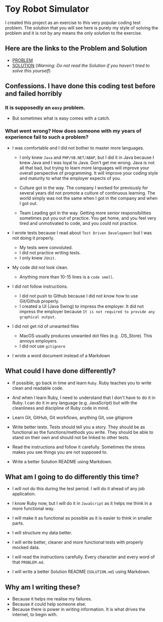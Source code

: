 # Toy Robot Simulator

I created this project as an exercise to this very popular coding test problem. The solution that you will see here is purely my style of solving the problem and it is not by any means the only solution to the exercise.


## Here are the links to the Problem and Solution

* [PROBLEM](/PROBLEM.md)
* [SOLUTION](/SOLUTION.md) (_Warning: Do not read the Solution if you haven't tried to solve this yourself_)


## Confessions. I have done this coding test before and failed horribly

### It is supposedly an `easy` problem.

* But sometimes what is easy comes with a catch.

### What went wrong? How does someone with my years of experience fail to such a problem?

* I was comfortable and I did not bother to master more languages.

  * I only knew `Java` and `PHP/VB.NET/ABAP`, but I did it in Java because I knew Java and I was loyal to Java. Don't get me wrong. Java is not all that bad, but trying to learn more languages will improve your overall perspective of programming. It will improve your coding style and maturity to what the employer expects of you.

  * Culture got in the way. The company I worked for previously for several years did not promote a culture of continuous learning. The world simply was not the same when I got in the company and when I got out.

  * Team Leading got in the way. Getting more senior responsibilities sometimes put you out of practice. You get home, and you feel very tired and unmotivated to code, and you could not practice.

* I wrote tests because I read about `Test Driven Development` but I was not doing it properly.

  * My tests were convoluted.
  * I did not practice writing tests.
  * I only knew `JUnit`.

* My code did not look clean.
  * Anything more than 10-15 lines is a `code smell`.

* I did not follow instructions.

  * I did not push to Github because I did not know how to use Git/Github properly.
  * I created a UI (Java Swing) to impress the employer. It did not impress the employer because `It is not required to provide any graphical output`.

* I did not get rid of unwanted files

  * MacOS usually produces unwanted dot files (e.g. .DS_Store). This annoys employers.
  * I did not use `gitignore`

* I wrote a word document instead of a Markdown

## What could I have done differently?

* If possible, go back in time and learn `Ruby`. Ruby teaches you to write clean and readable code.

* And when I learn Ruby, I need to understand that I don't have to do it in Ruby. I can do it in any language (e.g. JavaScript) but with the cleanliness and discipline of Ruby code in mind.

* Learn Git, GitHub, Git workflows, anything Git, use gitignore

* Write better tests. Tests should tell you a story. They should be as functional as the functions/methods you write. They should be able to stand on their own and should not be linked to other tests.

* Read the instructions and follow it carefully. Sometimes the stress makes you see things you are not supposed to.

* Write a better Solution README using Markdown.


## What am I going to do differently this time?

* I will not do this during the test period. I will do it ahead of any job application.
* I know Ruby now, but I will do it in `JavaScript` as it helps me think in a more functional way.
* I will make it as functional as possible as it is easier to think in smaller parts.
* I will structure my data better.

* I will write better, cleaner and more functional tests with properly mocked data.
* I will read the instructions carefully. Every character and every word of that `PROBLEM.md`.
* I will write a better Solution README (`SOLUTION.md`) using Markdown. 

## Why am I writing these?

* Because it helps me realise my failures.
* Because it could help someone else.
* Because there is power in writing information. It is what drives the internet, to begin with.
